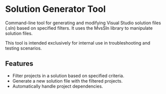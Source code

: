 ﻿# Solution Generator Tool

Command-line tool for generating and modifying Visual Studio solution files (.sln) based on specified filters. 
It uses the MvsSln library to manipulate solution files.

This tool is intended exclusively for internal use in troubleshooting and testing scenarios.

## Features

- Filter projects in a solution based on specified criteria.
- Generate a new solution file with the filtered projects.
- Automatically handle project dependencies.

